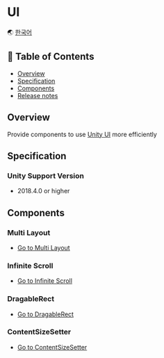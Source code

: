 # UI

🌏 [한국어](README.md)

## 🚩 Table of Contents

* [Overview](#overview)
* [Specification](#specification)
* [Components](#components)
* [Release notes](./ReleaseNotes.en.md)

## Overview

Provide components to use [Unity UI](https://docs.unity3d.com/Manual/com.unity.ugui.html) more efficiently

## Specification

### Unity Support Version

* 2018.4.0 or higher

## Components

### Multi Layout

* [Go to Multi Layout](MultiLayout/README.en.md)

### Infinite Scroll

* [Go to Infinite Scroll](InfiniteScroll/README.en.md)

### DragableRect

* [Go to DragableRect](DragableRect/README.en.md)

### ContentSizeSetter

* [Go to ContentSizeSetter](ContentSizeSetter/README.en.md)

